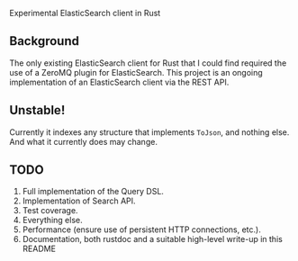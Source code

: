 Experimental ElasticSearch client in Rust

## Background

The only existing ElasticSearch client for Rust that I could find required the use of a ZeroMQ plugin for ElasticSearch.  This project is an ongoing implementation of an ElasticSearch client via the REST API.

## Unstable!

Currently it indexes any structure that implements `ToJson`, and nothing else.  And what it currently does may change.

## TODO

1. Full implementation of the Query DSL.
2. Implementation of Search API.
3. Test coverage.
4. Everything else.
5. Performance (ensure use of persistent HTTP connections, etc.).
6. Documentation, both rustdoc and a suitable high-level write-up in this README
